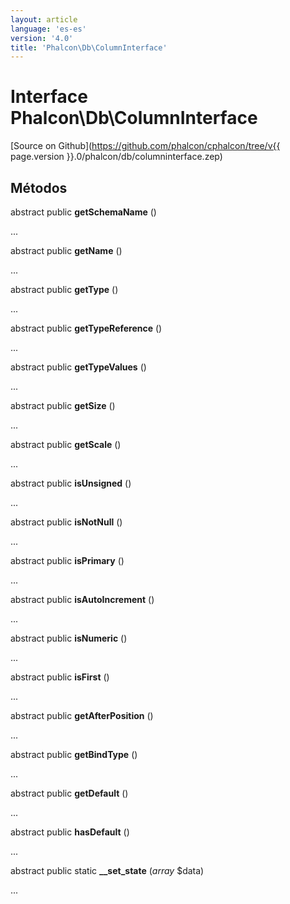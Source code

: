 ```yaml
---
layout: article
language: 'es-es'
version: '4.0'
title: 'Phalcon\Db\ColumnInterface'
---
```

# Interface **Phalcon\Db\ColumnInterface**

[Source on Github](https://github.com/phalcon/cphalcon/tree/v{{ page.version }}.0/phalcon/db/columninterface.zep)

## Métodos

abstract public **getSchemaName** ()

...

abstract public **getName** ()

...

abstract public **getType** ()

...

abstract public **getTypeReference** ()

...

abstract public **getTypeValues** ()

...

abstract public **getSize** ()

...

abstract public **getScale** ()

...

abstract public **isUnsigned** ()

...

abstract public **isNotNull** ()

...

abstract public **isPrimary** ()

...

abstract public **isAutoIncrement** ()

...

abstract public **isNumeric** ()

...

abstract public **isFirst** ()

...

abstract public **getAfterPosition** ()

...

abstract public **getBindType** ()

...

abstract public **getDefault** ()

...

abstract public **hasDefault** ()

...

abstract public static **__set_state** (*array* $data)

...